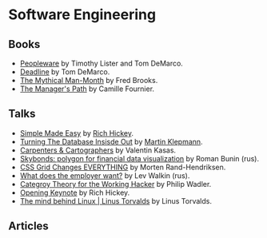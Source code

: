 # Software Engineering

## Books
- [Peopleware](https://www.amazon.com/Peopleware-Productive-Projects-Teams-Second/dp/0932633439) by Timothy Lister and Tom DeMarco.
- [Deadline](https://www.amazon.com/Deadline-Novel-about-Project-Management/dp/0932633390) by Tom DeMarco.
- [The Mythical Man-Month](https://www.amazon.com/Mythical-Man-Month-Software-Engineering-Anniversary/dp/0201835959) by Fred Brooks.
- [The Manager's Path](https://www.amazon.com/dp/B06XP3GJ7F/ref=dp-kindle-redirect?_encoding=UTF8&btkr=1) by Camille Fournier.

## Talks
- [Simple Made Easy](https://www.infoq.com/presentations/Simple-Made-Easy) by [Rich Hickey](https://github.com/richhickey).
- [Turning The Database Insisde Out](https://www.youtube.com/watch?v=fU9hR3kiOK0) by [Martin Klepmann](https://martin.kleppmann.com/).
- [Carpenters & Cartographers](https://youtu.be/TKOnD4UaZ_g) by Valentin Kasas.
- [Skybonds: polygon for financial data visualization](https://youtu.be/3yvG3pHC_8E) by Roman Bunin (rus).
- [CSS Grid Changes EVERYTHING](https://youtu.be/7kVeCqQCxlk) by Morten Rand-Hendriksen.
- [What does the employer want?](https://www.youtube.com/watch?v=qEeimAoSyvk) by Lev Walkin (rus).
- [Categroy Theory for the Working Hacker](https://www.youtube.com/watch?v=V10hzjgoklA) by Philip Wadler.
- [Opening Keynote](https://youtu.be/2V1FtfBDsLU) by Rich Hickey.
- [The mind behind Linux | Linus Torvalds](https://youtu.be/o8NPllzkFhE) by Linus Torvalds.

## Articles
